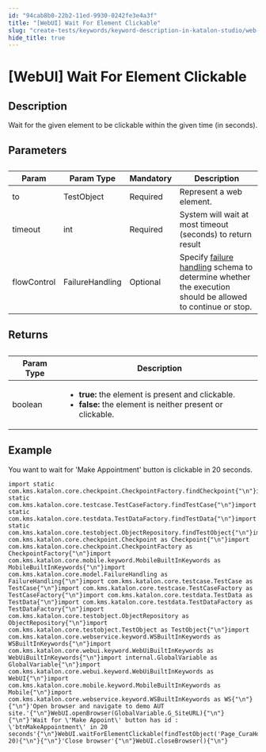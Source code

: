 ```yaml
---
id: "94cab8b0-22b2-11ed-9930-0242fe3e4a3f"
title: "[WebUI] Wait For Element Clickable"
slug: "create-tests/keywords/keyword-description-in-katalon-studio/web-ui-keywords/webui-wait-for-element-clickable"
hide_title: true
---
```


# <a id="id_0" class="anchor_top_offset"/><a id="ariaid-title1" class="anchor_top_offset"/>[WebUI] Wait For Element Clickable


## <a id="id_0__id_1" class="anchor_top_offset"/>Description

              
<p xmlns="http://www.w3.org/1999/xhtml" className="p">Wait for the given element to be clickable within the   given time (in seconds).</p> 
      

## <a id="id_0__id_2" class="anchor_top_offset"/>Parameters

              
<table xmlns="http://www.w3.org/1999/xhtml" className="table anchor_top_offset" id="id_0__ee13442d-ba6b-48c9-9012-8f2ebfd21d43"><caption /><thead className="thead"><tr className><th className="entry anchor_top_offset" id="id_0__ee13442d-ba6b-48c9-9012-8f2ebfd21d43__entry__1">Param</th><th className="entry anchor_top_offset" id="id_0__ee13442d-ba6b-48c9-9012-8f2ebfd21d43__entry__2">Param Type</th><th className="entry anchor_top_offset" id="id_0__ee13442d-ba6b-48c9-9012-8f2ebfd21d43__entry__3">Mandatory</th><th className="entry anchor_top_offset" id="id_0__ee13442d-ba6b-48c9-9012-8f2ebfd21d43__entry__4">Description</th></tr></thead><tbody className="tbody"><tr className><td className="entry" headers="id_0__ee13442d-ba6b-48c9-9012-8f2ebfd21d43__entry__1 id_0__ee13442d-ba6b-48c9-9012-8f2ebfd21d43__entry__2 id_0__ee13442d-ba6b-48c9-9012-8f2ebfd21d43__entry__3 id_0__ee13442d-ba6b-48c9-9012-8f2ebfd21d43__entry__4 ">to</td><td className="entry" headers="id_0__ee13442d-ba6b-48c9-9012-8f2ebfd21d43__entry__1 id_0__ee13442d-ba6b-48c9-9012-8f2ebfd21d43__entry__2 id_0__ee13442d-ba6b-48c9-9012-8f2ebfd21d43__entry__3 id_0__ee13442d-ba6b-48c9-9012-8f2ebfd21d43__entry__4 ">TestObject</td><td className="entry" headers="id_0__ee13442d-ba6b-48c9-9012-8f2ebfd21d43__entry__1 id_0__ee13442d-ba6b-48c9-9012-8f2ebfd21d43__entry__2 id_0__ee13442d-ba6b-48c9-9012-8f2ebfd21d43__entry__3 id_0__ee13442d-ba6b-48c9-9012-8f2ebfd21d43__entry__4 ">Required</td><td className="entry" headers="id_0__ee13442d-ba6b-48c9-9012-8f2ebfd21d43__entry__1 id_0__ee13442d-ba6b-48c9-9012-8f2ebfd21d43__entry__2 id_0__ee13442d-ba6b-48c9-9012-8f2ebfd21d43__entry__3 id_0__ee13442d-ba6b-48c9-9012-8f2ebfd21d43__entry__4 ">Represent a web element.</td></tr><tr className><td className="entry" headers="id_0__ee13442d-ba6b-48c9-9012-8f2ebfd21d43__entry__1 id_0__ee13442d-ba6b-48c9-9012-8f2ebfd21d43__entry__2 id_0__ee13442d-ba6b-48c9-9012-8f2ebfd21d43__entry__3 id_0__ee13442d-ba6b-48c9-9012-8f2ebfd21d43__entry__4 ">timeout</td><td className="entry" headers="id_0__ee13442d-ba6b-48c9-9012-8f2ebfd21d43__entry__1 id_0__ee13442d-ba6b-48c9-9012-8f2ebfd21d43__entry__2 id_0__ee13442d-ba6b-48c9-9012-8f2ebfd21d43__entry__3 id_0__ee13442d-ba6b-48c9-9012-8f2ebfd21d43__entry__4 ">int</td><td className="entry" headers="id_0__ee13442d-ba6b-48c9-9012-8f2ebfd21d43__entry__1 id_0__ee13442d-ba6b-48c9-9012-8f2ebfd21d43__entry__2 id_0__ee13442d-ba6b-48c9-9012-8f2ebfd21d43__entry__3 id_0__ee13442d-ba6b-48c9-9012-8f2ebfd21d43__entry__4 ">Required</td><td className="entry" headers="id_0__ee13442d-ba6b-48c9-9012-8f2ebfd21d43__entry__1 id_0__ee13442d-ba6b-48c9-9012-8f2ebfd21d43__entry__2 id_0__ee13442d-ba6b-48c9-9012-8f2ebfd21d43__entry__3 id_0__ee13442d-ba6b-48c9-9012-8f2ebfd21d43__entry__4 ">System will wait at most timeout (seconds) to return         result</td></tr><tr className><td className="entry" headers="id_0__ee13442d-ba6b-48c9-9012-8f2ebfd21d43__entry__1 id_0__ee13442d-ba6b-48c9-9012-8f2ebfd21d43__entry__2 id_0__ee13442d-ba6b-48c9-9012-8f2ebfd21d43__entry__3 id_0__ee13442d-ba6b-48c9-9012-8f2ebfd21d43__entry__4 ">flowControl</td><td className="entry" headers="id_0__ee13442d-ba6b-48c9-9012-8f2ebfd21d43__entry__1 id_0__ee13442d-ba6b-48c9-9012-8f2ebfd21d43__entry__2 id_0__ee13442d-ba6b-48c9-9012-8f2ebfd21d43__entry__3 id_0__ee13442d-ba6b-48c9-9012-8f2ebfd21d43__entry__4 ">FailureHandling</td><td className="entry" headers="id_0__ee13442d-ba6b-48c9-9012-8f2ebfd21d43__entry__1 id_0__ee13442d-ba6b-48c9-9012-8f2ebfd21d43__entry__2 id_0__ee13442d-ba6b-48c9-9012-8f2ebfd21d43__entry__3 id_0__ee13442d-ba6b-48c9-9012-8f2ebfd21d43__entry__4 ">Optional</td><td className="entry" headers="id_0__ee13442d-ba6b-48c9-9012-8f2ebfd21d43__entry__1 id_0__ee13442d-ba6b-48c9-9012-8f2ebfd21d43__entry__2 id_0__ee13442d-ba6b-48c9-9012-8f2ebfd21d43__entry__3 id_0__ee13442d-ba6b-48c9-9012-8f2ebfd21d43__entry__4 ">Specify <a className="xref" href="/docs/maintain/configure-failure-handling-settings-in-katalon-studio">failure handling</a> schema to         determine whether the execution should be allowed to continue or         stop.</td></tr></tbody></table> 
      

## <a id="id_0__id_3" class="anchor_top_offset"/>Returns

              
<table xmlns="http://www.w3.org/1999/xhtml" className="table anchor_top_offset" id="id_0__3de62bed-a2ef-4816-b2ca-0d178a72b5a9"><caption /><thead className="thead"><tr className><th className="entry anchor_top_offset" id="id_0__3de62bed-a2ef-4816-b2ca-0d178a72b5a9__entry__1">Param Type</th><th className="entry anchor_top_offset" id="id_0__3de62bed-a2ef-4816-b2ca-0d178a72b5a9__entry__2">Description</th></tr></thead><tbody className="tbody"><tr className><td className="entry" headers="id_0__3de62bed-a2ef-4816-b2ca-0d178a72b5a9__entry__1 id_0__3de62bed-a2ef-4816-b2ca-0d178a72b5a9__entry__2 ">boolean</td><td className="entry" headers="id_0__3de62bed-a2ef-4816-b2ca-0d178a72b5a9__entry__1 id_0__3de62bed-a2ef-4816-b2ca-0d178a72b5a9__entry__2 ">         <ul className="ul"><li className="li">             <strong className="ph b">true:</strong> the element is present and             clickable.</li><li className="li">             <strong className="ph b">false:</strong> the element is neither present or             clickable.</li></ul>       </td></tr></tbody></table> 
      

## <a id="id_0__id_4" class="anchor_top_offset"/>Example

              
<p xmlns="http://www.w3.org/1999/xhtml" className="p">You want to wait for 'Make Appointment' button is clickable in   20 seconds.</p> 
              
<pre xmlns="http://www.w3.org/1999/xhtml" className="pre codeblock"><code>import static com.kms.katalon.core.checkpoint.CheckpointFactory.findCheckpoint{"\n"}import static com.kms.katalon.core.testcase.TestCaseFactory.findTestCase{"\n"}import static com.kms.katalon.core.testdata.TestDataFactory.findTestData{"\n"}import static com.kms.katalon.core.testobject.ObjectRepository.findTestObject{"\n"}import com.kms.katalon.core.checkpoint.Checkpoint as Checkpoint{"\n"}import com.kms.katalon.core.checkpoint.CheckpointFactory as CheckpointFactory{"\n"}import com.kms.katalon.core.mobile.keyword.MobileBuiltInKeywords as MobileBuiltInKeywords{"\n"}import com.kms.katalon.core.model.FailureHandling as FailureHandling{"\n"}import com.kms.katalon.core.testcase.TestCase as TestCase{"\n"}import com.kms.katalon.core.testcase.TestCaseFactory as TestCaseFactory{"\n"}import com.kms.katalon.core.testdata.TestData as TestData{"\n"}import com.kms.katalon.core.testdata.TestDataFactory as TestDataFactory{"\n"}import com.kms.katalon.core.testobject.ObjectRepository as ObjectRepository{"\n"}import com.kms.katalon.core.testobject.TestObject as TestObject{"\n"}import com.kms.katalon.core.webservice.keyword.WSBuiltInKeywords as WSBuiltInKeywords{"\n"}import com.kms.katalon.core.webui.keyword.WebUiBuiltInKeywords as WebUiBuiltInKeywords{"\n"}import internal.GlobalVariable as GlobalVariable{"\n"}import com.kms.katalon.core.webui.keyword.WebUiBuiltInKeywords as WebUI{"\n"}import com.kms.katalon.core.mobile.keyword.MobileBuiltInKeywords as Mobile{"\n"}import com.kms.katalon.core.webservice.keyword.WSBuiltInKeywords as WS{"\n"}{"\n"}'Open browser and navigate to demo AUT site.'{"\n"}WebUI.openBrowser(GlobalVariable.G_SiteURL){"\n"}{"\n"}'Wait for \'Make Appoint\' button has id : \'btnMakeAppointment\' in 20 seconds'{"\n"}WebUI.waitForElementClickable(findTestObject('Page_CuraHomepage/btn_MakeAppointment'), 20){"\n"}{"\n"}'Close browser'{"\n"}WebUI.closeBrowser(){"\n"}</code></pre> 
            

